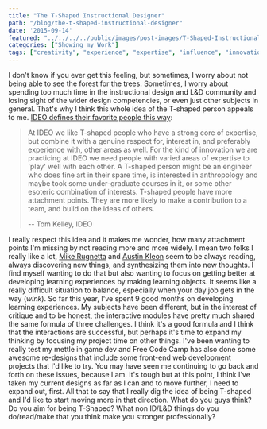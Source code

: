 ```yaml
---
title: "The T-Shaped Instructional Designer"
path: "/blog/the-t-shaped-instructional-designer"
date: '2015-09-14'
featured: "../../../../public/images/post-images/T-Shaped-Instructional-Design.png"
categories: ["Showing my Work"]
tags: ["creativity", "experience", "expertise", "influence", "innovation", "t-shape"]
---
```


I don't know if you ever get this feeling, but sometimes, I worry about not being able to see the forest for the trees. Sometimes, I worry about spending too much time in the instructional design and L&D community and losing sight of the wider design competencies, or even just other subjects in general. That's why I think this whole idea of the T-shaped person appeals to me. [IDEO defines their favorite people this way](http://www.ideaconnection.com/open-innovation-articles/00126-Design-Thinking-for-Innovation.html):

> At IDEO we like T-shaped people who have a strong core of expertise, but combine it with a genuine respect for, interest in, and preferably experience with, other areas as well. For the kind of innovation we are practicing at IDEO we need people with varied areas of expertise to 'play' well with each other. A T-shaped person might be an engineer who does fine art in their spare time, is interested in anthropology and maybe took some under-graduate courses in it, or some other esoteric combination of interests. T-shaped people have more attachment points. They are more likely to make a contribution to a team, and build on the ideas of others.
>
> -- Tom Kelley, IDEO

I really respect this idea and it makes me wonder, how many attachment points I'm missing by not reading more and more widely. I mean two folks I really like a lot, [Mike Rugnetta](http://mikerugnetta.tumblr.com/) and [Austin Kleon](http://tumblr.austinkleon.com/) seem to be always reading, always discovering new things, and synthesizing them into new thoughts. I find myself wanting to do that but also wanting to focus on getting better at developing learning experiences by making learning objects. It seems like a really difficult situation to balance, especially when your day job gets in the way (*wink*). So far this year, I've spent 9 good months on developing learning experiences. My subjects have been different, but in the interest of critique and to be honest, the interactive modules have pretty much shared the same formula of three challenges. I think it's a good formula and I think that the interactions are successful, but perhaps it's time to expand my thinking by focusing my project time on other things. I've been wanting to really test my mettle in game dev and Free Code Camp has also done some awesome re-designs that include some front-end web development projects that I'd like to try. You may have seen me continuing to go back and forth on these issues, because I am. It's tough but at this point, I think I've taken my current designs as far as I can and to move further, I need to expand out, first. All that to say that I really dig the idea of being T-shaped and I'd like to start moving more in that direction. What do you guys think? Do you aim for being T-Shaped? What non ID/L&D things do you do/read/make that you think make you stronger professionally?
